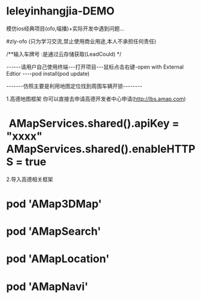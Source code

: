 # leleyinhangjia-DEMO
模仿ios经典项目(ofo,喵播)+实际开发中遇到问题...

#zly-ofo (只为学习交流,禁止使用商业用途,本人不承担任何责任)
 

/**输入车牌号 :是通过云存储获取(LeadCould) */

------请用户自己使用终端---打开项目---鼠标点击右键-open with External Edtior ----pod install(pod update)

-------仿照主要是利用地图定位找到周围车辆开锁--------

1.高德地图框架 你可以直接去申请高德开发者中心申请(http://lbs.amap.com)
#  AMapServices.shared().apiKey = "xxxx"  AMapServices.shared().enableHTTPS = true
2.导入高德相关框架
# pod 'AMap3DMap'
# pod 'AMapSearch'
# pod 'AMapLocation'
# pod 'AMapNavi'
